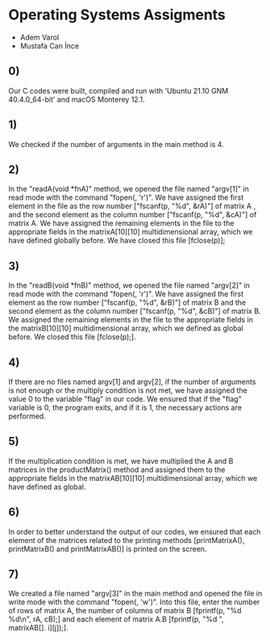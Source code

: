 # Operating Systems Assigments

- Adem Varol
- Mustafa Can İnce
## 0)
 Our C codes were built, compiled and run with 'Ubuntu 21.10 GNM 40.4.0_64-bit' and macOS Monterey 12.1.

## 1)
 We checked if the number of arguments in the main method is 4.

## 2)
 In the "readA(void *fnA)" method, we opened the file named "argv[1]" in read mode with the command "fopen(<filename>, 'r')". We have assigned the first element in the file as the row number ["fscanf(p, "%d", &rA)"] of matrix A , and the second element as the column number ["fscanf(p, "%d", &cA)"] of matrix A. We have assigned the remaining elements in the file to the appropriate fields in the matrixA[10][10] multidimensional array, which we have defined globally before. We have closed this file [fclose(p)];

## 3)
 In the "readB(void *fnB)" method, we opened the file named "argv[2]" in read mode with the command "fopen(<filename>, 'r')". We have assigned the first element as the row number ["fscanf(p, "%d", &rB)"] of matrix B and the second element as the column number ["fscanf(p, "%d", &cB)"] of matrix B. We assigned the remaining elements in the file to the appropriate fields in the matrixB[10][10] multidimensional array, which we defined as global before. We closed this file [fclose(p);].

## 4)
 If there are no files named argv[1] and argv[2], if the number of arguments is not enough or the multiply condition is not met, we have assigned the value 0 to the variable "flag" in our code. We ensured that if the "flag" variable is 0, the program exits, and if it is 1, the necessary actions are performed.

## 5)
 If the multiplication condition is met, we have multiplied the A and B matrices in the productMatrix() method and assigned them to the appropriate fields in the matrixAB[10][10] multidimensional array, which we have defined as global.

## 6)
 In order to better understand the output of our codes, we ensured that each element of the matrices related to the printing methods [printMatrixA(), printMatrixB() and printMatrixAB()] is printed on the screen.

## 7)
 We created a file named "argv[3]" in the main method and opened the file in write mode with the command "fopen(<filename>, 'w')". Into this file, enter the number of rows of matrix A, the number of columns of matrix B [fprintf(p, "%d %d\n", rA, cB);] and each element of matrix A.B [fprintf(p, "%d ", matrixAB[]. i][j]);].
